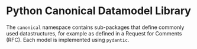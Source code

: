 # Python Canonical Datamodel Library

The `canonical` namespace contains sub-packages that define commonly used
datastructures, for example as defined in a Request for Comments (RFC). Each
model is implemented using `pydantic`.
